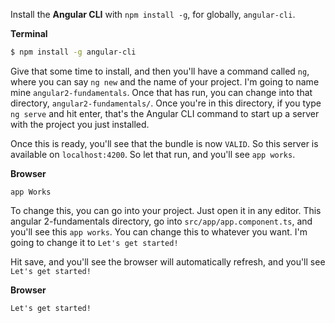 Install the **Angular CLI** with `npm install -g`, for globally, `angular-cli`. 

**Terminal**
``` bash
$ npm install -g angular-cli
```
Give that some time to install, and then you'll have a command called `ng`, where you can say `ng new` and the name of your project. I'm going to name mine `angular2-fundamentals`. Once that has run, you can change into that directory, `angular2-fundamentals/`. Once you're in this directory, if you type `ng serve` and hit enter, that's the Angular CLI command to start up a server with the project you just installed.

Once this is ready, you'll see that the bundle is now `VALID`. So this server is available on `localhost:4200`. So let that run, and you'll see `app works`. 

**Browser**
``` 
app Works
```
To change this, you can go into your project. Just open it in any editor. This angular 2-fundamentals directory, go into `src/app/app.component.ts`, and you'll see this `app works`. You can change this to whatever you want. I'm going to change it to `Let's get started!`

Hit save, and you'll see the browser will automatically refresh, and you'll see `Let's get started!`

**Browser**
``` 
Let's get started!
```